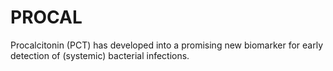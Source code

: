 # PROCAL
Procalcitonin (PCT) has developed into a promising new biomarker for early detection of (systemic) bacterial infections.
